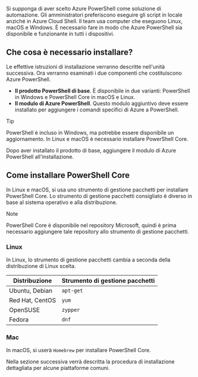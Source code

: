Si supponga di aver scelto Azure PowerShell come soluzione di automazione. Gli amministratori preferiscono eseguire gli script in locale anziché in Azure Cloud Shell. Il team usa computer che eseguono Linux, macOS e Windows. È necessario fare in modo che Azure PowerShell sia disponibile e funzionante in tutti i dispositivi. 

## <a name="what-must-be-installed"></a>Che cosa è necessario installare?
Le effettive istruzioni di installazione verranno descritte nell'unità successiva. Ora verranno esaminati i due componenti che costituiscono Azure PowerShell.

- **Il prodotto PowerShell di base**. È disponibile in due varianti: PowerShell in Windows e PowerShell Core in macOS e Linux.
- **Il modulo di Azure PowerShell**. Questo modulo aggiuntivo deve essere installato per aggiungere i comandi specifici di Azure a PowerShell.

> [!TIP]
> PowerShell è incluso in Windows, ma potrebbe essere disponibile un aggiornamento. In Linux e macOS è necessario installare PowerShell Core.

Dopo aver installato il prodotto di base, aggiungere il modulo di Azure PowerShell all'installazione.

## <a name="how-to-install-powershell-core"></a>Come installare PowerShell Core
In Linux e macOS, si usa uno strumento di gestione pacchetti per installare PowerShell Core. Lo strumento di gestione pacchetti consigliato è diverso in base al sistema operativo e alla distribuzione.

> [!NOTE]
> PowerShell Core è disponibile nel repository Microsoft, quindi è prima necessario aggiungere tale repository allo strumento di gestione pacchetti.

### <a name="linux"></a>Linux
In Linux, lo strumento di gestione pacchetti cambia a seconda della distribuzione di Linux scelta.

| Distribuzione  | Strumento di gestione pacchetti |
|------------------|-----------------|
| Ubuntu, Debian   | `apt-get`       |
| Red Hat, CentOS  | `yum`           |
| OpenSUSE         | `zypper`        |
| Fedora           | `dnf`           |

### <a name="mac"></a>Mac
In macOS, si userà `Homebrew` per installare PowerShell Core.

Nella sezione successiva verrà descritta la procedura di installazione dettagliata per alcune piattaforme comuni.